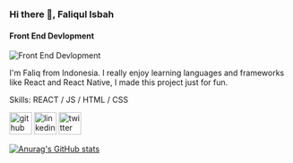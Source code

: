 
### Hi there 👋, Faliqul Isbah
#### Front End Devlopment
![Front End Devlopment](https://pbs.twimg.com/profile_banners/1501485294482505731/1646817055/600x200)

I'm Faliq from Indonesia. I really enjoy learning languages and frameworks like React and React Native, I made this project just for fun.

Skills: REACT / JS / HTML / CSS



[<img src='https://cdn.jsdelivr.net/npm/simple-icons@3.0.1/icons/github.svg' alt='github' height='40'>](https://github.com/faliq-kwk)  [<img src='https://cdn.jsdelivr.net/npm/simple-icons@3.0.1/icons/linkedin.svg' alt='linkedin' height='40'>](https://www.linkedin.com/in/Faliqul-Isbah/)  [<img src='https://cdn.jsdelivr.net/npm/simple-icons@3.0.1/icons/twitter.svg' alt='twitter' height='40'>](https://twitter.com/kang_ketikk)  





[![Anurag's GitHub stats](https://github-readme-stats.vercel.app/api?username=faliq-kwk)](https://github.com/anuraghazra/github-readme-stats)
